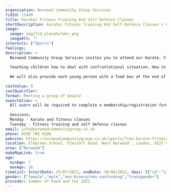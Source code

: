 ```yaml
---
organisation: Norwood Community Group Services
fidId: 11440
title: Karate/ Fitness Training And Self Defence Classes
shortDescription: Karate/ Fitness Training And Self Defence Classes + description
image:
  image: img/fid_placeholder.png
  imageAlt: ""
interests: ["Sports"]
feelings:
description: >
  Norwood Community Group Services invites you to attend our Karate, Fitness & Self Defence classes. You will become accredited (AQA) with the skills that will not only help you to defend yourself. Casual dress is recommended (track suit). 
  
  Teaching children how to deal with confrontational situation. How to deal with the streets and how best to conduct themselves. All ways to live in harmony. 
  
  We will also provide each young person with a food box at the end of each session.
  
costValue: 0
costQualifier: 
format: Meeting a group of people
expectation: >
  All users will be required to complete a membership/registration form when joining our programs, Parents/carers must complete this process.
  
  Sessions; 
  Monday - Karate and fitness classes
  Tuesday - Fitness training and self defence classes 
email: info@norwoodcommunitygroup.co.uk
phone: 0208 766 9286
website: https://norwoodcommunitygroup.co.uk/sports/free-karate-fitness-training-and-self-defence-activities-throughout-the-summer/
location: Elmgreen School, Elmcourt Road, West Norwood , London, SE27 9BZ
area: ["Norwood"]
makeMapLink: true
age:
  minAge: 7
  maxAge: 18
timeList: {startDate: 25/07/2022, endDate: 30/08/2022, days: [{"id":"11440","fis_provider_name":"Karate/ Fitness Training And Self Defence Classes","day":"Monday","start_time":"6:30 PM","end_time":"8:30 PM"},{"id":"11440","fis_provider_name":"Karate/ Fitness Training And Self Defence Classes","day":"Tuesday","start_time":"6:00 PM","end_time":"8:00 PM"}] }
gender: ["female","male","non-binary/non-conforming","transgender"]
provider: Summer of Food and Fun 2022
---
```


